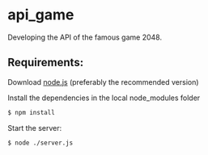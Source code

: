 # api_game
Developing the API of the famous game 2048.



## Requirements:

Download [node.js](https://nodejs.org/en/download/) (preferably the recommended version)

Install the dependencies in the local node_modules folder
```sh
$ npm install
```

Start the server:
```sh
$ node ./server.js
```
